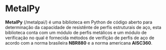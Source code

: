 MetalPy
=======

**MetalPy** (/metalpai/) é uma biblioteca em Python de código aberto para 
determinação da capacidade de resistênte de perfis estruturais de aço, esta biblioteca
conta com um módulo de perfis metálicos e um módulo de verificação no qual é fornecida
métodos de verifição de perfis de aço de acordo com a norma brasileira **NBR880** e 
a norma americana **AISC360**.
 
